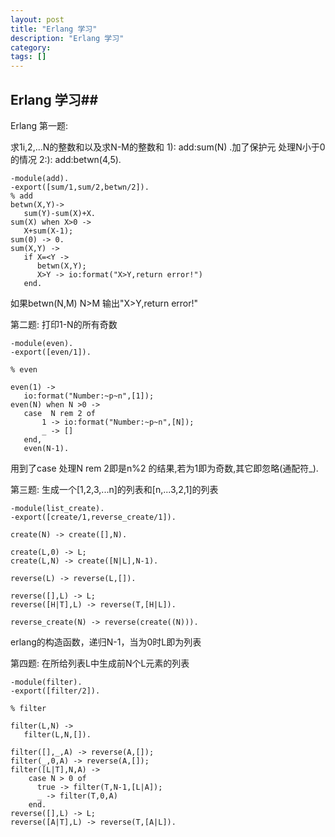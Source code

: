 ```yaml
---
layout: post
title: "Erlang 学习"
description: "Erlang 学习"
category:
tags: []
---
```


## Erlang 学习##


Erlang
第一题:


求1i,2,...N的整数和以及求N-M的整数和
1):   add:sum(N) .加了保护元 处理N小于0的情况
2:):  add:betwn(4,5).


 
	-module(add).
	-export([sum/1,sum/2,betwn/2]).
	% add 
	betwn(X,Y)->
	   sum(Y)-sum(X)+X.
	sum(X) when X>0 ->
	   X+sum(X-1);
	sum(0) -> 0.
	sum(X,Y) ->
	   if X=<Y ->
	      betwn(X,Y);
	      X>Y -> io:format("X>Y,return error!")
	   end.


如果betwn(N,M) N>M 输出"X>Y,return error!"
 
第二题:
  打印1-N的所有奇数


	-module(even).
	-export([even/1]).
	                                  
	% even
	                                  
	even(1) ->
	   io:format("Number:~p~n",[1]);
	even(N) when N >0 ->
	   case  N rem 2 of
	       1 -> io:format("Number:~p~n",[N]);
	       _ -> []
	   end,
	   even(N-1).


用到了case 处理N rem 2即是n%2 的结果,若为1即为奇数,其它即忽略(通配符_).
 
第三题:
生成一个[1,2,3,...n]的列表和[n,...3,2,1]的列表



	-module(list_create).
	-export([create/1,reverse_create/1]).
	                 
	create(N) -> create([],N).
	                 
	create(L,0) -> L;
	create(L,N) -> create([N|L],N-1).
	                 
	reverse(L) -> reverse(L,[]).
	                 
	reverse([],L) -> L;
	reverse([H|T],L) -> reverse(T,[H|L]).
	                 
	reverse_create(N) -> reverse(create((N))).



erlang的构造函数，递归N-1，当为0时L即为列表


第四题:
在所给列表L中生成前N个L元素的列表

	-module(filter).
	-export([filter/2]).
	     
	% filter
	     
	filter(L,N) ->
	   filter(L,N,[]).
	     
	filter([],_,A) -> reverse(A,[]);
	filter(_,0,A) -> reverse(A,[]);
	filter([L|T],N,A) ->
	    case N > 0 of
	      true -> filter(T,N-1,[L|A]);
	      _ -> filter(T,0,A)
	    end.
	reverse([],L) -> L;
	reverse([A|T],L) -> reverse(T,[A|L]).